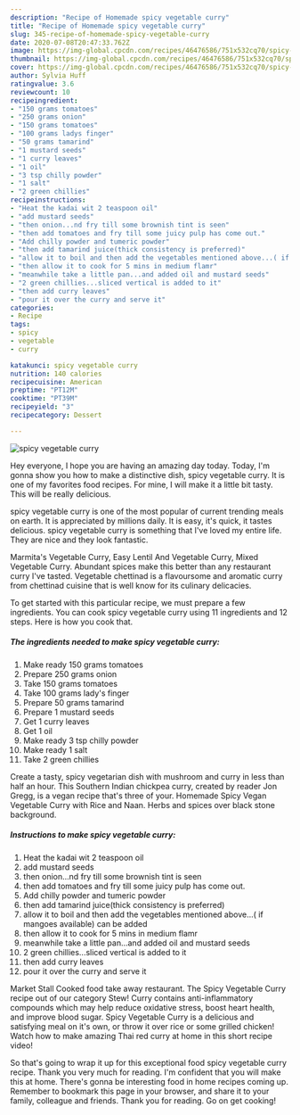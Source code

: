 ```yaml
---
description: "Recipe of Homemade spicy vegetable curry"
title: "Recipe of Homemade spicy vegetable curry"
slug: 345-recipe-of-homemade-spicy-vegetable-curry
date: 2020-07-08T20:47:33.762Z
image: https://img-global.cpcdn.com/recipes/46476586/751x532cq70/spicy-vegetable-curry-recipe-main-photo.jpg
thumbnail: https://img-global.cpcdn.com/recipes/46476586/751x532cq70/spicy-vegetable-curry-recipe-main-photo.jpg
cover: https://img-global.cpcdn.com/recipes/46476586/751x532cq70/spicy-vegetable-curry-recipe-main-photo.jpg
author: Sylvia Huff
ratingvalue: 3.6
reviewcount: 10
recipeingredient:
- "150 grams tomatoes"
- "250 grams onion"
- "150 grams tomatoes"
- "100 grams ladys finger"
- "50 grams tamarind"
- "1 mustard seeds"
- "1 curry leaves"
- "1 oil"
- "3 tsp chilly powder"
- "1 salt"
- "2 green chillies"
recipeinstructions:
- "Heat the kadai wit 2 teaspoon oil"
- "add mustard seeds"
- "then onion...nd fry till some brownish tint is seen"
- "then add tomatoes and fry till some juicy pulp has come out."
- "Add chilly powder and tumeric powder"
- "then add tamarind juice(thick consistency is preferred)"
- "allow it to boil and then add the vegetables mentioned above...( if mangoes available) can be added"
- "then allow it to cook for 5 mins in medium flamr"
- "meanwhile take a little pan...and added oil and mustard seeds"
- "2 green chillies...sliced vertical is added to it"
- "then add curry leaves"
- "pour it over the curry and serve it"
categories:
- Recipe
tags:
- spicy
- vegetable
- curry

katakunci: spicy vegetable curry 
nutrition: 140 calories
recipecuisine: American
preptime: "PT12M"
cooktime: "PT39M"
recipeyield: "3"
recipecategory: Dessert

---
```



![spicy vegetable curry](https://img-global.cpcdn.com/recipes/46476586/751x532cq70/spicy-vegetable-curry-recipe-main-photo.jpg)

Hey everyone, I hope you are having an amazing day today. Today, I'm gonna show you how to make a distinctive dish, spicy vegetable curry. It is one of my favorites food recipes. For mine, I will make it a little bit tasty. This will be really delicious.

spicy vegetable curry is one of the most popular of current trending meals on earth. It is appreciated by millions daily. It is easy, it's quick, it tastes delicious. spicy vegetable curry is something that I've loved my entire life. They are nice and they look fantastic.

Marmita&#39;s Vegetable Curry, Easy Lentil And Vegetable Curry, Mixed Vegetable Curry. Abundant spices make this better than any restaurant curry I&#39;ve tasted. Vegetable chettinad is a flavoursome and aromatic curry from chettinad cuisine that is well know for its culinary delicacies.


To get started with this particular recipe, we must prepare a few ingredients. You can cook spicy vegetable curry using 11 ingredients and 12 steps. Here is how you cook that.

<!--inarticleads1-->

##### The ingredients needed to make spicy vegetable curry:

1. Make ready 150 grams tomatoes
1. Prepare 250 grams onion
1. Take 150 grams tomatoes
1. Take 100 grams lady&#39;s finger
1. Prepare 50 grams tamarind
1. Prepare 1 mustard seeds
1. Get 1 curry leaves
1. Get 1 oil
1. Make ready 3 tsp chilly powder
1. Make ready 1 salt
1. Take 2 green chillies


Create a tasty, spicy vegetarian dish with mushroom and curry in less than half an hour. This Southern Indian chickpea curry, created by reader Jon Gregg, is a vegan recipe that&#39;s three of your. Homemade Spicy Vegan Vegetable Curry with Rice and Naan. Herbs and spices over black stone background. 

<!--inarticleads2-->

##### Instructions to make spicy vegetable curry:

1. Heat the kadai wit 2 teaspoon oil
1. add mustard seeds
1. then onion...nd fry till some brownish tint is seen
1. then add tomatoes and fry till some juicy pulp has come out.
1. Add chilly powder and tumeric powder
1. then add tamarind juice(thick consistency is preferred)
1. allow it to boil and then add the vegetables mentioned above...( if mangoes available) can be added
1. then allow it to cook for 5 mins in medium flamr
1. meanwhile take a little pan...and added oil and mustard seeds
1. 2 green chillies...sliced vertical is added to it
1. then add curry leaves
1. pour it over the curry and serve it


Market Stall Cooked food take away restaurant. The Spicy Vegetable Curry recipe out of our category Stew! Curry contains anti-inflammatory compounds which may help reduce oxidative stress, boost heart health, and improve blood sugar. Spicy Vegetable Curry is a delicious and satisfying meal on it&#39;s own, or throw it over rice or some grilled chicken! Watch how to make amazing Thai red curry at home in this short recipe video! 

So that's going to wrap it up for this exceptional food spicy vegetable curry recipe. Thank you very much for reading. I'm confident that you will make this at home. There's gonna be interesting food in home recipes coming up. Remember to bookmark this page in your browser, and share it to your family, colleague and friends. Thank you for reading. Go on get cooking!
